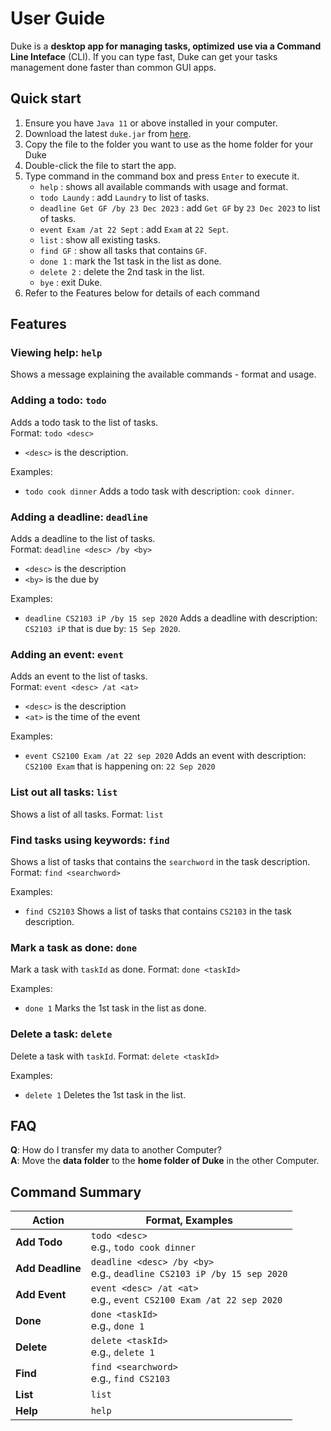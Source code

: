 # User Guide

Duke is a **desktop app for managing tasks, optimized**
**use via a Command Line Inteface** (CLI). If you can type
fast, Duke can get your tasks management done faster than
common GUI apps.

## Quick start
 
1. Ensure you have `Java 11` or above installed in your computer.
2. Download the latest `duke.jar` from [here](https://drive.google.com/uc?export=download&id=1WGEDItVpHP4xJtJcWQU993ZyFB7ZHvLI).
3. Copy the file to the folder you want to use as the home
folder for your Duke
4. Double-click the file to start the app.
5. Type command in the command box and press `Enter` to execute it.
    - `help` : shows all available commands with usage and format.
    - `todo Laundy` : add `Laundry` to list of tasks.
    - `deadline Get GF /by 23 Dec 2023` : add `Get GF` by `23 Dec 2023` to list of tasks.
    - `event Exam /at 22 Sept` : add `Exam` at `22 Sept`.
    - `list` : show all existing tasks.
    - `find GF` : show all tasks that contains `GF`.
    - `done 1` : mark the 1st task in the list as done.
    - `delete 2` : delete the 2nd task in the list.
    - `bye` : exit Duke.
6. Refer to the Features below for details of each command

## Features 

### Viewing help: `help`
Shows a message explaining the available commands - format and usage.

### Adding a todo: `todo`
Adds a todo task to the list of tasks.\
Format: `todo <desc>`
- `<desc>` is the description.

Examples:
- `todo cook dinner` Adds a todo task with description: `cook dinner`.


### Adding a deadline: `deadline`
Adds a deadline to the list of tasks.\
Format: `deadline <desc> /by <by>`
- `<desc>` is the description
- `<by>` is the due by

Examples:
- `deadline CS2103 iP /by 15 sep 2020` Adds a deadline with description: `CS2103 iP` that is due by: `15 Sep 2020`.

### Adding an event: `event`
Adds an event to the list of tasks.\
Format: `event <desc> /at <at>`
- `<desc>` is the description
- `<at>` is the time of the event

Examples:
- `event CS2100 Exam /at 22 sep 2020` Adds an event with description: `CS2100 Exam` that is happening on: `22 Sep 2020`

### List out all tasks: `list`
Shows a list of all tasks.
Format: `list`

### Find tasks using keywords: `find`
Shows a list of tasks that contains the `searchword` in the task description.
Format: `find <searchword>`

Examples:
- `find CS2103` Shows a list of tasks that contains `CS2103` in the task description.

### Mark a task as done: `done`
Mark a task with `taskId` as done.
Format: `done <taskId>`

Examples:
- `done 1` Marks the 1st task in the list as done.

### Delete a task: `delete`
Delete a task with `taskId`.
Format: `delete <taskId>`

Examples:
- `delete 1` Deletes the 1st task in the list.

## FAQ
**Q**: How do I transfer my data to another Computer?\
**A**: Move the **data folder** to the **home folder of Duke** in the other Computer.

## Command Summary

| Action           | Format, Examples                                                           |
|------------------|----------------------------------------------------------------------------|
| **Add Todo**     | `todo <desc>` <br> e.g., `todo cook dinner`                                |
| **Add Deadline** | `deadline <desc> /by <by>` <br> e.g., `deadline CS2103 iP /by 15 sep 2020` |
| **Add Event**    | `event <desc> /at <at>` <br>  e.g., `event CS2100 Exam /at 22 sep 2020`    |
| **Done**         | `done <taskId>` <br> e.g., `done 1`                                        |
| **Delete**       | `delete <taskId>` <br> e.g., `delete 1`                                    |
| **Find**         | `find <searchword>` <br> e.g., `find CS2103`                               |
| **List**         | `list`                                                                     |
| **Help**         | `help`                                                                     |